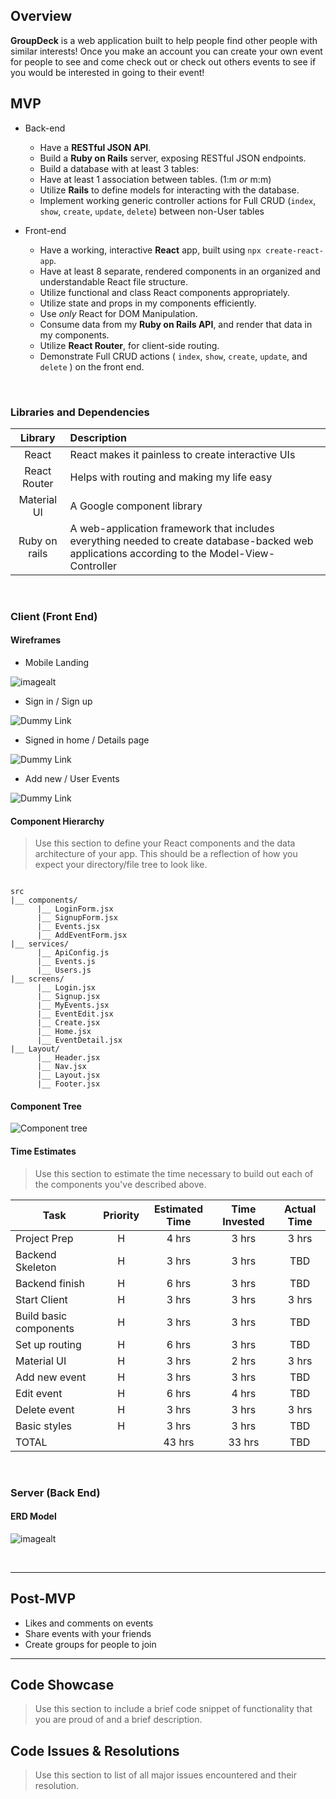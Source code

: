 ## Overview

**GroupDeck** is a web application built to help people find other people with similar interests! Once you make an account you can create your own event for people to see and come check out or check out others events to see if you would be interested in going to their event!
<br>

## MVP

- Back-end
  - Have a **RESTful JSON API**.
  - Build a **Ruby on Rails** server, exposing RESTful JSON endpoints.
  - Build a database with at least 3 tables:
  - Have at least 1 association between tables. (1:m _or_ m:m)
  - Utilize **Rails** to define models for interacting with the database.
  - Implement working generic controller actions for Full CRUD (`index`, `show`, `create`, `update`, `delete`) between non-User tables 
  
- Front-end
  - Have a working, interactive **React** app, built using `npx create-react-app`.
  - Have at least 8 separate, rendered components in an organized and understandable React file structure.
  - Utilize functional and class React components appropriately.
  - Utilize state and props in my components efficiently.
  - Use _only_ React for DOM Manipulation.
  - Consume data from my **Ruby on Rails API**, and render that data in my components.
  - Utilize **React Router**, for client-side routing.
  - Demonstrate Full CRUD actions ( `index`, `show`, `create`, `update`, and `delete` ) on the front end.
  
<br>

### Libraries and Dependencies

|     Library      | Description                                |
| :--------------: | :----------------------------------------- |
|      React       | React makes it painless to create interactive UIs |
|   React Router   |Helps with routing and making my life easy|
|   Material UI    | A Google component library |
|  Ruby on rails   | A web-application framework that includes everything needed to create database-backed web applications according to the Model-View-Controller |

<br>

### Client (Front End)

#### Wireframes

- Mobile Landing

![imagealt](https://i.imgur.com/85nVthc.png)

- Sign in / Sign up

![Dummy Link](https://i.imgur.com/ZmwQT2i.png)

- Signed in home / Details page

![Dummy Link](https://i.imgur.com/B5Yyxms.png)

- Add new / User Events

![Dummy Link](https://i.imgur.com/ca87TfR.png)

#### Component Hierarchy

> Use this section to define your React components and the data architecture of your app. This should be a reflection of how you expect your directory/file tree to look like. 

``` structure

src
|__ components/
      |__ LoginForm.jsx
      |__ SignupForm.jsx
      |__ Events.jsx
      |__ AddEventForm.jsx
|__ services/
      |__ ApiConfig.js
      |__ Events.js
      |__ Users.js
|__ screens/
      |__ Login.jsx
      |__ Signup.jsx
      |__ MyEvents.jsx
      |__ EventEdit.jsx
      |__ Create.jsx
      |__ Home.jsx
      |__ EventDetail.jsx
|__ Layout/
      |__ Header.jsx
      |__ Nav.jsx
      |__ Layout.jsx
      |__ Footer.jsx

```

#### Component Tree

![Component tree](https://i.imgur.com/K7R2U5e.png)

#### Time Estimates

> Use this section to estimate the time necessary to build out each of the components you've described above.

| Task                | Priority | Estimated Time | Time Invested | Actual Time |
| ------------------- | :------: | :------------: | :-----------: | :---------: |
| Project Prep    |    H     |     4 hrs      |     3 hrs     |    3 hrs    |
| Backend Skeleton |    H     |     3 hrs      |     3 hrs     |     TBD     |
| Backend finish   |    H     |     6 hrs      |     3 hrs     |     TBD     |
| Start Client   |    H     |     3 hrs      |     3 hrs     |    3 hrs    |
| Build basic components |    H     |     3 hrs      |     3 hrs     |     TBD     |
| Set up routing   |    H     |     6 hrs      |     3 hrs     |     TBD     |
| Material UI    |    H     |     3 hrs      |     2 hrs     |    3 hrs    |
| Add new event |    H     |     3 hrs      |     3 hrs     |     TBD     |
| Edit event               |    H     |     6 hrs      |     4 hrs     |     TBD     |
| Delete event    |    H     |     3 hrs      |     3 hrs     |    3 hrs    |
| Basic styles |    H     |     3 hrs      |     3 hrs     |     TBD     |
| TOTAL               |          |     43 hrs      |     33 hrs     |     TBD     |

<br>

### Server (Back End)

#### ERD Model

![imagealt](https://i.imgur.com/8yFLr0h.png)

<br>

***

## Post-MVP

  - Likes and comments on events
  - Share events with your friends
  - Create groups for people to join
  
***

## Code Showcase

> Use this section to include a brief code snippet of functionality that you are proud of and a brief description.

## Code Issues & Resolutions

> Use this section to list of all major issues encountered and their resolution.
